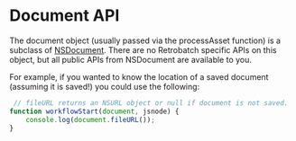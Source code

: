 # Document API

The document object (usually passed via the processAsset function) is a subclass of [NSDocument](http://developer.apple.com/documentation/appkit/nsdocument). There are no Retrobatch specific APIs on this object, but all public APIs from NSDocument are available to you.

For example, if you wanted to know the location of a saved document (assuming it is saved!) you could use the following:

```javascript
 // fileURL returns an NSURL object or null if document is not saved.
function workflowStart(document, jsnode) {
    console.log(document.fileURL());
}
```